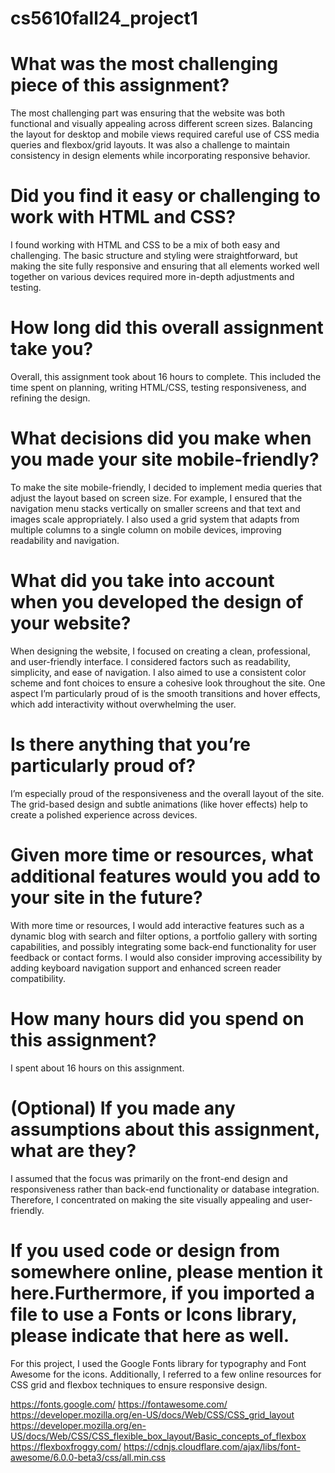 # cs5610fall24_project1

# What was the most challenging piece of this assignment?

The most challenging part was ensuring that the website was both functional and visually appealing across different screen sizes. Balancing the layout for desktop and mobile views required careful use of CSS media queries and flexbox/grid layouts. It was also a challenge to maintain consistency in design elements while incorporating responsive behavior.

# Did you find it easy or challenging to work with HTML and CSS?

I found working with HTML and CSS to be a mix of both easy and challenging. The basic structure and styling were straightforward, but making the site fully responsive and ensuring that all elements worked well together on various devices required more in-depth adjustments and testing.

# How long did this overall assignment take you?

Overall, this assignment took about 16 hours to complete. This included the time spent on planning, writing HTML/CSS, testing responsiveness, and refining the design.

# What decisions did you make when you made your site mobile-friendly?

To make the site mobile-friendly, I decided to implement media queries that adjust the layout based on screen size. For example, I ensured that the navigation menu stacks vertically on smaller screens and that text and images scale appropriately. I also used a grid system that adapts from multiple columns to a single column on mobile devices, improving readability and navigation.

# What did you take into account when you developed the design of your website?

When designing the website, I focused on creating a clean, professional, and user-friendly interface. I considered factors such as readability, simplicity, and ease of navigation. I also aimed to use a consistent color scheme and font choices to ensure a cohesive look throughout the site. One aspect I’m particularly proud of is the smooth transitions and hover effects, which add interactivity without overwhelming the user.

#  Is there anything that you’re particularly proud of?
I’m especially proud of the responsiveness and the overall layout of the site. The grid-based design and subtle animations (like hover effects) help to create a polished experience across devices.

# Given more time or resources, what additional features would you add to your site in the future?
With more time or resources, I would add interactive features such as a dynamic blog with search and filter options, a portfolio gallery with sorting capabilities, and possibly integrating some back-end functionality for user feedback or contact forms. I would also consider improving accessibility by adding keyboard navigation support and enhanced screen reader compatibility.

# How many hours did you spend on this assignment?
I spent about 16 hours on this assignment.

# (Optional) If you made any assumptions about this assignment, what are they?
I assumed that the focus was primarily on the front-end design and responsiveness rather than back-end functionality or database integration. Therefore, I concentrated on making the site visually appealing and user-friendly.

# If you used code or design from somewhere online, please mention it here.Furthermore, if you imported a file to use a Fonts or Icons library, please indicate that here as well.

For this project, I used the Google Fonts library for typography and Font Awesome for the icons. Additionally, I referred to a few online resources for CSS grid and flexbox techniques to ensure responsive design.

https://fonts.google.com/
https://fontawesome.com/
https://developer.mozilla.org/en-US/docs/Web/CSS/CSS_grid_layout
https://developer.mozilla.org/en-US/docs/Web/CSS/CSS_flexible_box_layout/Basic_concepts_of_flexbox
https://flexboxfroggy.com/
https://cdnjs.cloudflare.com/ajax/libs/font-awesome/6.0.0-beta3/css/all.min.css